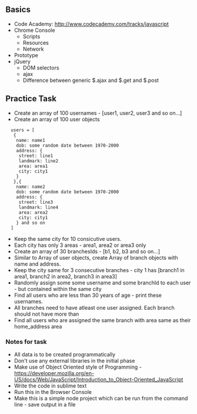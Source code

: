 ## Basics
* Code Academy: http://www.codecademy.com/tracks/javascript
* Chrome Console
  * Scripts
  * Resources
  * Network
* Prototype
* jQuery
  * DOM selectors
  * ajax
  * Difference between generic $.ajax and $.get and $.post

## Practice Task
* Create an array of 100 usernames - [user1, user2, user3 and so on...]
* Create an array of 100 user objects

```
  users = [
   {
    name: name1
    dob: some random date between 1970-2000
    address: {
     street: line1
     landmark: line2
     area: area1
     city: city1
    }
   },{
    name: name2
    dob: some random date between 1970-2000
    address: {
     street: line3
     landmark: line4
     area: area2
     city: city1
    } and so on
  ]
```

* Keep the same city for 10 consicutive users.
* Each city has only 3 areas - area1, area2 or area3 only
* Create an array of 30 branchesIds - [b1, b2, b3 and so on...]
* Similar to Array of user objects, create Array of branch objects with name and address.
* Keep the city same for 3 consecutive branches - city 1 has [branch1 in area1, branch2 in area2, branch3 in area3]
* Randomly assign some some username and some branchId to each user - but contained within the same city
* Find all users who are less than 30 years of age - print these usernames.
* All branches need to have atleast one user assigned. Each branch should not have more than 
* Find all users who are assigned the same branch with area same as their home_address area

### Notes for task
* All data is to be created programmatically
* Don't use any external libraries in the initial phase
* Make use of Object Oriented style of Programming - https://developer.mozilla.org/en-US/docs/Web/JavaScript/Introduction_to_Object-Oriented_JavaScript
* Write the code in sublime text
* Run this in the Browser Console
* Make this is a simple node project which can be run from the command line - save output in a file

